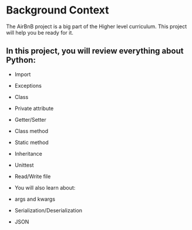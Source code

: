 # Background Context
The AirBnB project is a big part of the Higher level curriculum. This project will help you be ready for it.

## In this project, you will review everything about Python:

* Import
* Exceptions
* Class
* Private attribute
* Getter/Setter
* Class method
* Static method
* Inheritance
* Unittest
* Read/Write file
* You will also learn about:

* args and kwargs
* Serialization/Deserialization
* JSON